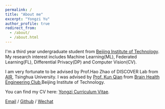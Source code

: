 ```yaml
---
permalink: /
title: "About me"
excerpt: "Yongzi Yu"
author_profile: true
redirect_from: 
  - /about/
  - /about.html
---
```

I'm a third year undergraduate student from [Beijing Institute of Technology](https://english.bit.edu.cn/). My research interest includes Machine Learning(ML), Federated Learning(FL), Differential Privacy(DP) and Computer Vision(CV).

I am very fortunate to be advised by Prof.Hao Zhao of DISCOVER Lab from [AIR](https://air.tsinghua.edu.cn/gyair/AIRjj.htm), Tsinghua University. I was advised by [Prof. Kun Qian](https://eecsqian.com/) from [Brain Health Engineering Club](https://bhe-lab.org/),Beijing Institute of Technology.

You can find my CV here: [Yongzi Curriculum Vitae](../files/RusselResume.pdf).

[Email](mailto:yuyz@bit.edu.cn) / [Github](https://github.com/yuyongzi) / [Wechat](../images/wechat.jpg) 



